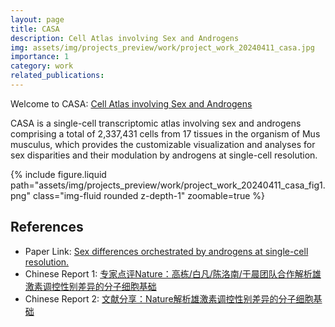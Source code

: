 ```yaml
---
layout: page
title: CASA
description: Cell Atlas involving Sex and Androgens
img: assets/img/projects_preview/work/project_work_20240411_casa.jpg
importance: 1
category: work
related_publications:
---
```


Welcome to CASA: <a href="https://casadbtools.com/" target="_blank">Cell Atlas involving Sex and Androgens</a>

CASA is a single-cell transcriptomic atlas involving sex and androgens comprising a total of 2,337,431 cells from 17 tissues in the organism of Mus musculus, which provides the customizable visualization and analyses for sex disparities and their modulation by androgens at single-cell resolution.

<div class="row mt-3">
    <div class="col-sm mt-3 mt-md-0">
        {% include figure.liquid path="assets/img/projects_preview/work/project_work_20240411_casa_fig1.png" class="img-fluid rounded z-depth-1" zoomable=true %}
    </div>
</div>

## References
- Paper Link: [Sex differences orchestrated by androgens at single-cell resolution.](https://doi.org/10.1038/s41586-024-07291-6)
- Chinese Report 1: [专家点评Nature：高栋/白凡/陈洛南/于晨团队合作解析雄激素调控性别差异的分子细胞基础](https://mp.weixin.qq.com/s/N6kJ_hY7hZvgzXUfZ2oIDw)
- Chinese Report 2: [文献分享：Nature解析雄激素调控性别差异的分子细胞基础](https://mp.weixin.qq.com/s/t0aWjFY9veDMwAgMLEWPmA)